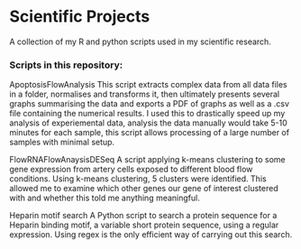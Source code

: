 # Scientific Projects
A collection of my R and python scripts used in my scientific research. 

### Scripts in this repository:

ApoptosisFlowAnalysis
  This script extracts complex data from all data files in a folder, normalises and transforms it, then ultimately presents several graphs summarising the data and exports a PDF of graphs as well as a .csv file containing the numerical results. I used this to drastically speed up my analysis of experiemental data, analysis the data manually would take 5-10 minutes for each sample, this script allows processing of a large number of samples with minimal setup. 

FlowRNAFlowAnaysisDESeq
  A script applying k-means clustering to some gene expression from artery cells exposed to different blood flow conditions. Using k-means clustering, 5 clusters were identified. This allowed me to examine which other genes our gene of interest clustered with and whether this told me anything meaningful. 

Heparin motif search
  A Python script to search a protein sequence for a Heparin binding motif, a variable short protein sequence, using a regular expression. Using regex is the only efficient way of carrying out this search. 
